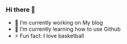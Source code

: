 ### Hi there 👋
- 🔭 I’m currently working on My blog
- 🌱 I’m currently learning how to use Github
- ⚡ Fun fact: I love basketball
